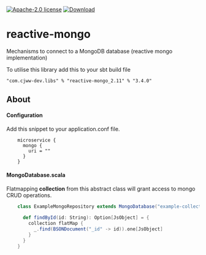 [![Apache-2.0 license](http://img.shields.io/badge/license-Apache-brightgreen.svg)](http://www.apache.org/licenses/LICENSE-2.0.html)
[ ![Download](https://api.bintray.com/packages/cjww-development/releases/reactive-mongo/images/download.svg) ](https://bintray.com/cjww-development/releases/reactive-mongo/_latestVersion)

reactive-mongo
=================

Mechanisms to connect to a MongoDB database (reactive mongo implementation)

To utilise this library add this to your sbt build file

```
"com.cjww-dev.libs" % "reactive-mongo_2.11" % "3.4.0" 
```

## About
#### Configuration
Add this snippet to your application.conf file.

```hocon
    microservice {
      mongo {
        uri = ""
      }
    }
```

#### MongoDatabase.scala
Flatmapping **collection** from this abstract class will grant access to mongo CRUD operations.

```scala
    class ExampleMongoRepository extends MongoDatabase("example-collection") {
      
      def findById(id: String): Option[JsObject] = {
        collection flatMap {
          _.find(BSONDocument("_id" -> id)).one[JsObject]
        }
      }
    }
``` 